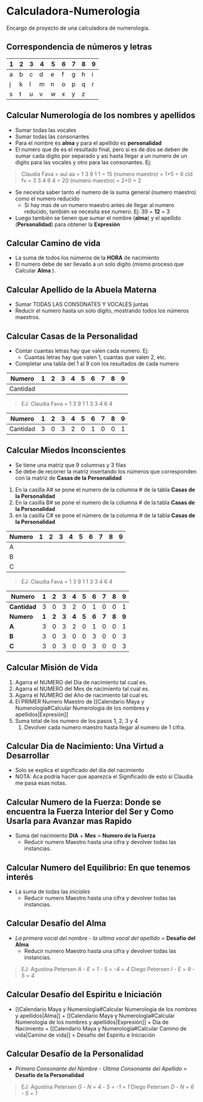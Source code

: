 # Calculadora-Numerologia
Encargo de proyecto de una calculadora de numerologia.

## Correspondencia de números y letras

| 1   | 2   | 3   | 4   | 5   | 6   | 7   | 8   | 9   |
| --- | --- | --- | --- | --- | --- | --- | --- | --- |
| a   | b   | c   | d   | e   | f   | g   | h   | i   |
| j   | k   | l   | m   | n   | o   | p   | q   | r   |
| s   | t   | u   | v   | w   | x   | y   | z   |     |

## Calcular Numerología de los nombres y apellidos
- Sumar todas las vocales 
- Sumar todas las consonantes
- Para el nombre es **alma** y para el apellido es **personalidad**
- El numero que de es el resultado final, pero si es de dos se deben de sumar cada digito por separado y así hasta llegar a un numero de un digito para las vocales y otro para las consonantes. Ej:

> Claudia Fava = 
>	aui aa = 1 3 9 1 1 = 15 (numero maestro) = 1+5 = 6
>	cld fv = 3 3 4 6 4 = 20 (numero maestro) = 2+0 = 2

- Se necesita saber tanto el numero de la suma general (numero maestro) como el numero reducido
	- Si hay mas de un numero maestro antes de llegar al numero reducido, también se necesita ese numero. Ej: 39 = **12** = 3
- Luego también se tienen que sumar el nombre (**alma**) y el apellido (**Personalidad**) para obtener la **Expresión**

## Calcular Camino de vida
- La suma de todos los números de la **HORA** de nacimiento
- El numero debe de ser llevado a un solo digito (mismo proceso que Calcular **Alma** ).

## Calcular **Apellido de la Abuela Materna**
- Sumar TODAS LAS CONSONATES Y VOCALES juntas
- Reducir el numero hasta un solo digito, mostrando todos los números maestros.

## Calcular **Casas de la Personalidad**
- Contar cuantas letras hay que valen cada numero. Ej:
	- Cuantas letras hay que valen 1, cuantas que valen 2, etc.
- Completar una tabla del 1 al 9 con los resultados de cada numero

| Numero   | 1   | 2   | 3   | 4   | 5   | 6   | 7   | 8   | 9   |
| -------- | --- | --- | --- | --- | --- | --- | --- | --- | --- |
| Cantidad |     |     |     |     |     |     |     |     |     |

> EJ: Claudia Fava = 1 3 9 1 1 3 3 4 6 4

| Numero   | 1   | 2   | 3   | 4   | 5   | 6   | 7   | 8   | 9   |
| -------- | --- | --- | --- | --- | --- | --- | --- | --- | --- |
| Cantidad | 3   | 0   | 3   | 2   | 0   | 1   | 0   | 0   | 1   |

## Calcular **Miedos Inconscientes** 
- Se tiene una matriz que 9 columnas y 3 filas
- Se debe de recorrer la matriz insertando los números que corresponden con la matriz de **Casas de la Personalidad**
1. En la casilla A# se pone el numero de la columna # de la tabla **Casas de la Personalidad**
2. En la casilla B# se pone el numero de la columna # de la tabla **Casas de la Personalidad**
3. en la casilla C# se pone el número de la columna # de la tabla **Casas de la Personalidad**

| Numero | 1   | 2   | 3   | 4   | 5   | 6   | 7   | 8   | 9   |
| ------ | --- | --- | --- | --- | --- | --- | --- | --- | --- |
| A      |     |     |     |     |     |     |     |     |     |
| B      |     |     |     |     |     |     |     |     |     |
| C      |     |     |     |     |     |     |     |     |     |

> EJ: Claudia Fava = 1 3 9 1 1 3 3 4 6 4

| **Numero** | **1** | **2** | **3** | **4** | **5** | **6** | **7** | **8** | **9** |
| ---- | ---- | ---- | ---- | ---- | ---- | ---- | ---- | ---- | ---- |
| **Cantidad** | 3 | 0 | 3 | 2 | 0 | 1 | 0 | 0 | 1 |
| **Numero** | **1** | **2** | **3** | **4** | **5** | **6** | **7** | **8** | **9** |
| **A** | 3 | 0 | 3 | 2 | 0 | 1 | 0 | 0 | 1 |
| **B** | 3 | 0 | 3 | 0 | 0 | 3 | 0 | 0 | 3 |
| **C** | 3 | 0 | 3 | 0 | 0 | 3 | 0 | 0 | 3 |

## Calcular **Misión de Vida**

1. Agarra el NUMERO del Día de nacimiento tal cual es. 
2. Agarra el NUMERO del Mes de nacimiento tal cual es.
3. Agarra el NUMERO del Año de nacimiento tal cual es.  
4. El PRIMER Numero Maestro de [[Calendario Maya y Numerología#Calcular Numerologia de los nombres y apellidos|Expresión]] 
5. Suma total de los numero de los pasos 1, 2, 3 y 4
	1. Devolver cada numero maestro hasta llegar al numero de 1 cifra. 

## Calcular **Dia de Nacimiento: Una Virtud a Desarrollar**
- Solo se explica el significado del día del nacimiento
- NOTA: Aca podría hacer que aparezca el Significado de esto si Claudia me pasa esas notas.

## Calcular **Numero de la Fuerza: Donde se encuentra la Fuerza Interior del Ser y Como Usarla para Avanzar mas Rapido**

- Suma del nacimiento **DIA** + **Mes** = **Numero de la Fuerza**
	- Reducir numero Maestro hasta una cifra y devolver todas las instancias. 

## Calcular **Numero del Equilibrio: En que tenemos interés**
- La suma de todas las *iniciales*
	- Reducir numero Maestro hasta una cifra y devolver todas las instancias. 

## Calcular **Desafío del Alma**
- *La primera vocal del nombre* - *la ultima vocal del apellido* = **Desafío del Alma**
	- Reducir numero Maestro hasta una cifra y devolver todas las instancias. 
> EJ:  Agustina Petersen 
> 	*A* - *E* = *1* - *5* = *-4* = *4*
>  Diego Petersen 
> 	*I* - *E* = *9* - *5* = *4*
## Calcular **Desafío del Espiritu e Iniciación** 
- [[Calendario Maya y Numerología#Calcular Numerologia de los nombres y apellidos|Alma]] + [[Calendario Maya y Numerología#Calcular Numerologia de los nombres y apellidos|Expresión]] + Dia de Nacimiento + [[Calendario Maya y Numerología#Calcular Camino de vida|Camino de vida]] = Desafío del Espiritu e Iniciación

## Calcular Desafío de la Personalidad
- *Primera Consonante del Nombre* - *Ultima Consonante del Apellido* = **Desafío de la Personalidad**

> EJ:  Agustina Petersen 
> 	*G* - *N* = *4* - *5* = *-1* = *1*
>  Diego Petersen 
> 	*D* - *N* = *6* - *5* = *1*